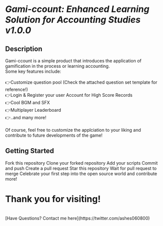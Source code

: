 # *Gami-ccount: Enhanced Learning Solution for Accounting Studies v1.0.0*

## Description 
Gami-ccount is a simple product that introduces the application of gamification in the process or learning accounting.
<br>
Some key features include:
<br>
<br>
👉Customize question pool (Check the attached question set template for reference!) <br>
👉Login & Register your user Account for High Score Records <br>
👉Cool BGM and SFX <br>
👉Multiplayer Leaderboard <br>
👉..and many more! <br>
<br>
Of course, feel free to customize the applciation to your liking and contribute to future developments of the game!
<br>
## Getting Started
Fork this repository
Clone your forked repository
Add your scripts
Commit and push
Create a pull request
Star this repository
Wait for pull request to merge
Celebrate your first step into the open source world and contribute more!
<br>
# Thank you for visiting!
<br>
[Have Questions? Contact me here](https://twitter.com/ashes060800)
